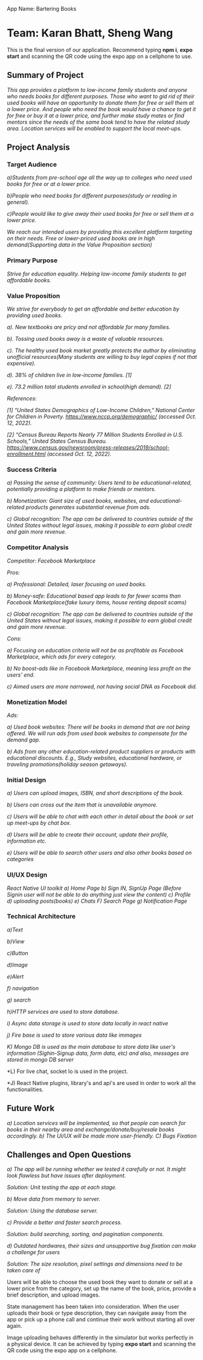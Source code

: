  App Name: Bartering Books
 
# Team: Karan Bhatt, Sheng Wang

This is the final version of our application. Recommend typing **npm i**, **expo start** and scanning the QR code using the expo app on a cellphone to use.

## Summary of Project
*This app provides a platform to low-income family students and anyone who needs books for different purposes. Those who want to gid rid of their used books will have an opportunity to donate them for free or sell them at a lower price. And people who need the book would have a chance to get it for free or buy it at a lower price, and further make study mates or find mentors since the needs of the same book tend to have the related study area. Location services will be enabled to support the local meet-ups.*

## Project Analysis
### Target Audience
*a)Students from pre-school age all the way up to colleges who need used books for free or at a lower price.*

*b)People who need books for different purposes(study or reading in general).*

*c)People would like to give away their used books for free or sell them at a lower price.*

*We reach our intended users by providing this excellent platform targeting on their needs. Free or lower-priced used books are in high demand(Supporting data in the Value Proposition section)*

### Primary Purpose
*Strive for education equality. Helping low-income family students to get affordable books.*

### Value Proposition
*We strive for everybody to get an affordable and better education by providing used books.*

*a). New textbooks are pricy and not affordable for many families.*

*b). Tossing used books away is a waste of valuable resources.*

*c). The healthy used book market greatly protects the author by eliminating unofficial resources(Many students are willing to buy legal copies if not that expensive).*

*d). 38% of children live in low-income families. [1]*

*e). 73.2 million total students enrolled in school(high demand). [2]*

 

*References:*

*[1] “United States Demographics of Low-Income Children,” National Center for Children in Poverty. https://www.nccp.org/demographic/ (accessed Oct. 12, 2022).*

*[2] “Census Bureau Reports Nearly 77 Million Students Enrolled in U.S. Schools,” United States Census Bureau. https://www.census.gov/newsroom/press-releases/2019/school-enrollment.html (accessed Oct. 12, 2022).*



### Success Criteria
*a) Passing the sense of community: Users tend to be educational-related, potentially providing a platform to make friends or mentors.*

*b) Monetization: Giant size of used books, websites, and educational-related products generates substantial revenue from ads.*

*c) Global recognition: The app can be delivered to countries outside of the United States without legal issues, making it possible to earn global credit and gain more revenue.*

### Competitor Analysis
*Competitor: Facebook Marketplace*

*Pros:*

*a) Professional: Detailed, laser focusing on used books.*

*b) Money-safe: Educational based app leads to far fewer scams than Facebook Marketplace(fake luxury items, house renting deposit scams)*

*c) Global recognition: The app can be delivered to countries outside of the United States without legal issues, making it possible to earn global credit and gain more revenue.*

*Cons:*

*a) Focusing on education criteria will not be as profitable as Facebook Marketplace, which ads for every category.*

*b) No boost-ads like in Facebook Marketplace, meaning less profit on the users' end.*

*c) Aimed users are more narrowed, not having social DNA as Facebook did.*


### Monetization Model
*Ads:*

*a) Used book websites: There will be books in demand that are not being offered. We will run ads from used book websites to compensate for the demand gap.*

*b) Ads from any other education-related product suppliers or products with educational discounts. E.g., Study websites, educational hardware, or traveling promotions(holiday season getaways).*

### Initial Design
*a) Users can upload images, ISBN, and short descriptions of the book.*

*b) Users can cross out the item that is unavailable anymore.*

*c) Users will be able to chat with each other in detail about the book or set up meet-ups by chat box.*

*d) Users will be able to create their account, update their profile, information etc.*

*e) Users will be able to search other users and also other books based on categories*

### UI/UX Design

*React Native UI toolkit*
*a) Home Page*
*b) Sign IN, SignUp Page (Before Signin user will not be able to do anything just view the content)*
*c) Profile*
*d) uploading posts(books)*
*e) Chats*
*F) Search Page*
*g) Notification Page*

### Technical Architecture
*a)Text*

*b)View*

*c)Button*

*d)Image*

*e)Alert*

*f) navigation*

*g) search*

*h)HTTP services are used to store database.*

*i) Async data storage is used to store data locally in react native*

*j) Fire base is used to store various data like immages*

*K) Mongo DB is used as the main database to store data like user's information (Sighin-Signup data, form data, etc) and also, messages are stored in mongo DB server*

*L) For live chat, socket Io is used in the project.

*J) React Native plugins, library's and api's are used in order to work all the functionalities.

## Future Work 

*a) Location services will be implemented, so that people can search for books in their nearby area and exchange/donate/buy/resale books accordingly.*
*b) The UI/UX will be made more user-friendly.*
*C) Bugs Fixation*

## Challenges and Open Questions
*a) The app will be running whether we tested it carefully or not. It might look flawless but have issues after deployment.*

*Solution: Unit testing the app at each stage.*

*b) Move data from memory to server.*

*Solution: Using the database server.*

*c) Provide a better and faster search process.*

*Solution: build searching, sorting, and pagination components.*

*d) Outdated hardwares, their sizes and unsupportive bug fixation can make a challenge for users*

*Solution: The size resolution, pixel settings and dimensions need to be taken care of*


Users will be able to choose the used book they want to donate or sell at a lower price from the category, set up the name of the book, price, provide a brief description, and upload images.

State management has been taken into consideration. When the user uploads their book or type description, they can navigate away from the app or pick up a phone call and continue their work without starting all over again.

Image uploading behaves differently in the simulator but works perfectly in a physical device. It can be achieved by typing **expo start** and scanning the QR code using the expo app on a cellphone.
